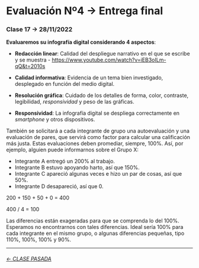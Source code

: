 # Evaluación Nº4 → Entrega final

###  Clase 17 → 28/11/2022

**Evaluaremos su infografía digital considerando 4 aspectos**:

- **Redacción linear**: Calidad del despliegue narrativo en el que se escribe y se muestra - https://www.youtube.com/watch?v=iEB3oILm-qQ&t=2010s

- **Calidad informativa**: Evidencia de un tema bien investigado, desplegado en función del medio digital.

- **Resolución gráfica**: Cuidado de los detalles de  forma, color, contraste, legibilidad, *responsividad* y peso de las gráficas.

- **Responsividad**: La infografía digital se despliega correctamente en *smartphone* y otros dispositivos.

También se solicitará a cada integrante de grupo una autoevaluación y una evaluación de pares, que servirá como factor para calcular una calificación más justa. Estas evaluaciones deben promediar, siempre, 100%. Así, por ejemplo, alguien puede informarnos sobre el Grupo X:

- Integrante A entregó un 200% al trabajo.
- Integrante B estuvo apoyando harto, así que 150%.
- Integrante C apareció algunas veces e hizo un par de cosas, así que 50%.
- Integrante D desapareció, así que 0.

200 + 150 + 50 + 0 = 400

400 / 4 = 100 

Las diferencias están exageradas para que se comprenda lo del 100%. Esperamos no encontrarnos con tales diferencias. Ideal sería 100% para cada integrante en el mismo grupo, o algunas diferencias pequeñas, tipo 110%, 100%, 100% y 90%.


- - - - - - - - - - -

###### [← CLASE PASADA](https://github.com/profesorfaco/dno075-2022-2/tree/main/clase-15)

